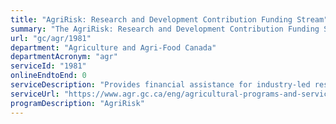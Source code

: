```yaml
---
title: "AgriRisk: Research and Development Contribution Funding Stream"
summary: "The AgriRisk: Research and Development Contribution Funding Stream service from Agriculture and Agri-Food Canada is not available end-to-end online, according to the GC Service Inventory."
url: "gc/agr/1981"
department: "Agriculture and Agri-Food Canada"
departmentAcronym: "agr"
serviceId: "1981"
onlineEndtoEnd: 0
serviceDescription: "Provides financial assistance for industry-led research and development of risk management tools."
serviceUrl: "https://www.agr.gc.ca/eng/agricultural-programs-and-services/agririsk-initiatives-research-and-development-contribution-funding-stream/?id=1522072838788"
programDescription: "AgriRisk"
---
```

